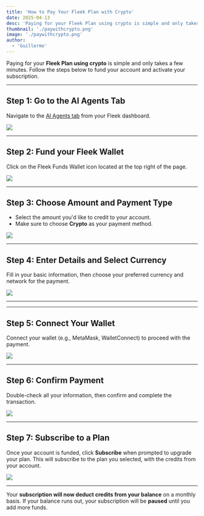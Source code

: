 ```yaml
---
title: 'How to Pay Your Fleek Plan with Crypto'
date: 2025-04-13
desc: 'Paying for your Fleek Plan using crypto is simple and only takes a few minutes. Follow the steps below to fund your account and activate your subscription."'
thumbnail: './paywithcrypto.png'
image: './paywithcrypto.png'
author:
  - 'Guillermo'
---
```


Paying for your **Fleek Plan using crypto** is simple and only takes a few minutes. Follow the steps below to fund your account and activate your subscription.

---

## Step 1: Go to the AI Agents Tab

Navigate to the [AI Agents tab](https://fleek.xyz/agents/) from your Fleek dashboard.

![](./CPG-Step-1.png)

---

## Step 2: Fund your Fleek Wallet

Click on the Fleek Funds Wallet icon located at the top right of the page.

![](./CPG-Step-2.png)

---

## Step 3: Choose Amount and Payment Type

- Select the amount you'd like to credit to your account.
- Make sure to choose **Crypto** as your payment method.

![](./CPG-Step-3.png)

---

## **Step 4: Enter Details and Select Currency**

Fill in your basic information, then choose your preferred currency and network for the payment.

![](./CPG-Step-4.png)

---

---

## **Step 5: Connect Your Wallet**

Connect your wallet (e.g., MetaMask, WalletConnect) to proceed with the payment.

![](./CPG-Step-5.png)

---

## **Step 6: Confirm Payment**

Double-check all your information, then confirm and complete the transaction.

![](./CPG-Step-6.png)

---

## **Step 7: Subscribe to a Plan**

Once your account is funded, click **Subscribe** when prompted to upgrade your plan. This will subscribe to the plan you selected, with the credits from your account.

![](./CPG-Step-7.png)

---

Your **subscription will now deduct credits from your balance** on a monthly basis.
If your balance runs out, your subscription will be **paused** until you add more funds.

